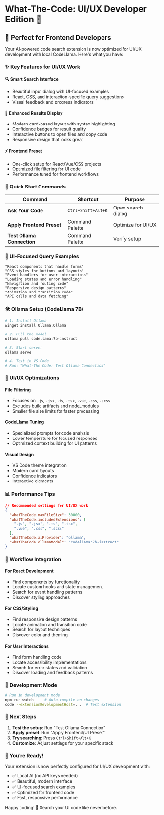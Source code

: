 # What-The-Code: UI/UX Developer Edition 🎨

## 🎯 Perfect for Frontend Developers

Your AI-powered code search extension is now optimized for UI/UX development with local CodeLlama. Here's what you have:

### ✨ Key Features for UI/UX Work

#### 🔍 **Smart Search Interface**
- Beautiful input dialog with UI-focused examples
- React, CSS, and interaction-specific query suggestions
- Visual feedback and progress indicators

#### 🎨 **Enhanced Results Display** 
- Modern card-based layout with syntax highlighting
- Confidence badges for result quality
- Interactive buttons to open files and copy code
- Responsive design that looks great

#### ⚡ **Frontend Preset**
- One-click setup for React/Vue/CSS projects
- Optimized file filtering for UI code
- Performance tuned for frontend workflows

### 🚀 Quick Start Commands

| Command | Shortcut | Purpose |
|---------|----------|---------|
| **Ask Your Code** | `Ctrl+Shift+Alt+K` | Open search dialog |
| **Apply Frontend Preset** | Command Palette | Optimize for UI/UX |
| **Test Ollama Connection** | Command Palette | Verify setup |

### 🎯 UI-Focused Query Examples

```
"React components that handle forms"
"CSS styles for buttons and layouts" 
"Event handlers for user interactions"
"Loading states and error handling"
"Navigation and routing code"
"Responsive design patterns"
"Animation and transition code"
"API calls and data fetching"
```

### 🛠️ Ollama Setup (CodeLlama 7B)

```bash
# 1. Install Ollama
winget install Ollama.Ollama

# 2. Pull the model  
ollama pull codellama:7b-instruct

# 3. Start server
ollama serve

# 4. Test in VS Code
# Run: "What-The-Code: Test Ollama Connection"
```

### 🎨 UI/UX Optimizations

#### **File Filtering**
- Focuses on `.js`, `.jsx`, `.ts`, `.tsx`, `.vue`, `.css`, `.scss`
- Excludes build artifacts and node_modules
- Smaller file size limits for faster processing

#### **CodeLlama Tuning**
- Specialized prompts for code analysis
- Lower temperature for focused responses
- Optimized context building for UI patterns

#### **Visual Design**
- VS Code theme integration
- Modern card layouts
- Confidence indicators
- Interactive elements

### 📊 Performance Tips

```json
// Recommended settings for UI/UX work
{
  "whatTheCode.maxFileSize": 30000,
  "whatTheCode.includedExtensions": [
    ".js", ".jsx", ".ts", ".tsx", 
    ".vue", ".css", ".scss"
  ],
  "whatTheCode.aiProvider": "ollama",
  "whatTheCode.ollamaModel": "codellama:7b-instruct"
}
```

### 🎯 Workflow Integration

#### **For React Development**
- Find components by functionality
- Locate custom hooks and state management
- Search for event handling patterns
- Discover styling approaches

#### **For CSS/Styling**
- Find responsive design patterns
- Locate animation and transition code
- Search for layout techniques
- Discover color and theming

#### **For User Interactions**
- Find form handling code
- Locate accessibility implementations
- Search for error states and validation
- Discover loading and feedback patterns

### 🔧 Development Mode

```bash
# Run in development mode
npm run watch     # Auto-compile on changes
code --extensionDevelopmentHost=. .  # Test extension
```

### 📝 Next Steps

1. **Test the setup**: Run "Test Ollama Connection"
2. **Apply preset**: Run "Apply Frontend/UI Preset" 
3. **Try searching**: Press `Ctrl+Shift+Alt+K`
4. **Customize**: Adjust settings for your specific stack

### 🎉 You're Ready!

Your extension is now perfectly configured for UI/UX development with:
- ✅ Local AI (no API keys needed)
- ✅ Beautiful, modern interface
- ✅ UI-focused search examples
- ✅ Optimized for frontend code
- ✅ Fast, responsive performance

Happy coding! 🚀 Search your UI code like never before.
